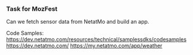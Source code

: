 ### Task for MozFest

Can we fetch sensor data from NetatMo and build an app.

Code Samples: 
https://dev.netatmo.com/resources/technical/samplessdks/codesamples
https://dev.netatmo.com/
https://my.netatmo.com/app/weather
